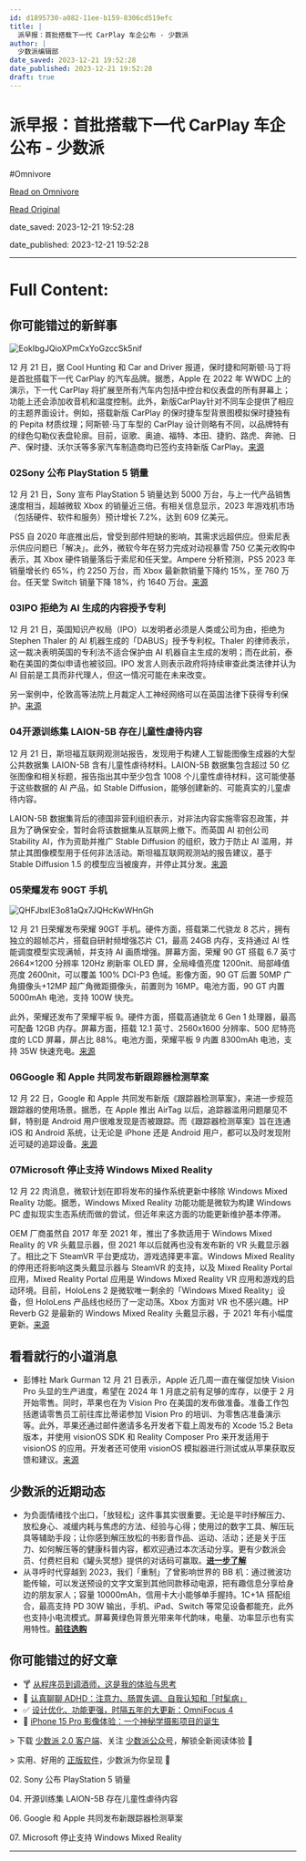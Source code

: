 ```yaml
---
id: d1895730-a082-11ee-b159-8306cd519efc
title: |
  派早报：首批搭载下一代 CarPlay 车企公布 - 少数派
author: |
  少数派编辑部
date_saved: 2023-12-21 19:52:28
date_published: 2023-12-21 19:52:28
draft: true
---
```


# 派早报：首批搭载下一代 CarPlay 车企公布 - 少数派
#Omnivore

[Read on Omnivore](https://omnivore.app/me/car-play-18c8fc9e1c7)

[Read Original](https://sspai.com/post/85260)

date_saved: 2023-12-21 19:52:28

date_published: 2023-12-21 19:52:28

--- 

# Full Content: 

## 你可能错过的新鲜事

![EokIbgJQioXPmCxYoGzccSk5nif](https://proxy-prod.omnivore-image-cache.app/0x0,sOFo4ln-Yd3ZdhmzZMjaMVyeoRhYVxMAVuWCIlBwhxQk/https://cdn.sspai.com/editor/u_/cm2dq35b34tc0slek7og?imageView2/2/w/1120/q/90/interlace/1/ignore-error/1)

12 月 21 日，据 Cool Hunting 和 Car and Driver 报道，保时捷和阿斯顿·马丁将是首批搭载下一代 CarPlay 的汽车品牌。据悉，Apple 在 2022 年 WWDC 上的演示，下一代 CarPlay 将扩展至所有汽车内包括中控台和仪表盘的所有屏幕上；功能上还会添加收音机和温度控制。此外，新版CarPlay针对不同车企提供了相应的主题界面设计。例如，搭载新版 CarPlay 的保时捷车型背景图模拟保时捷独有的 Pepita 材质纹理；阿斯顿·马丁车型的 CarPlay 设计则略有不同，以品牌特有的绿色勾勒仪表盘轮廓。目前，讴歌、奥迪、福特、本田、捷豹、路虎、奔驰、日产、保时捷、沃尔沃等多家汽车制造商均已签约支持新版 CarPlay。[来源](https://sspai.com/link?target=https%3A%2F%2F9to5mac.com%2F2023%2F12%2F20%2Ffirst-cars-with-next-generation-carplay-officially-announced%2F)

### 02Sony 公布 PlayStation 5 销量

12 月 21 日，Sony 宣布 PlayStation 5 销量达到 5000 万台，与上一代产品销售速度相当，超越微软 Xbox 的销量近三倍。有相关信息显示，2023 年游戏机市场（包括硬件、软件和服务）预计增长 7.2%，达到 609 亿美元。

PS5 自 2020 年底推出后，曾受到部件短缺的影响，其需求远超供应。但索尼表示供应问题已「解决」。此外，微软今年在努力完成对动视暴雪 750 亿美元收购中表示，其 Xbox 硬件销量落后于索尼和任天堂。Ampere 分析预测，PS5 2023 年销量增长约 65%，约 2250 万台，而 Xbox 最新款销量下降约 15%，至 760 万台。任天堂 Switch 销量下降 18%，约 1640 万台。[来源](https://sspai.com/link?target=https%3A%2F%2Fwww.ft.com%2Fcontent%2F3b89e9f7-e3cf-4e60-bfa4-987af24efa75)

### 03IPO 拒绝为 AI 生成的内容授予专利

12 月 21 日，英国知识产权局（IPO）以发明者必须是人类或公司为由，拒绝为 Stephen Thaler 的 AI 机器生成的「DABUS」授予专利权。Thaler 的律师表示，这一裁决表明英国的专利法不适合保护由 AI 机器自主生成的发明；而在此前，泰勒在美国的类似申请也被驳回。IPO 发言人则表示政府将持续审查此类法律并认为 AI 目前是工具而非代理人，但这一情况可能在未来改变。

另一案例中，伦敦高等法院上月裁定人工神经网络可以在英国法律下获得专利保护。[来源](https://sspai.com/link?target=https%3A%2F%2Fwww.reuters.com%2Ftechnology%2Fai-cannot-be-patent-inventor-uk-supreme-court-rules-landmark-case-2023-12-20%2F)

### 04开源训练集 LAION-5B 存在儿童性虐待内容

12 月 21 日，斯坦福互联网观测站报告，发现用于构建人工智能图像生成器的大型公共数据集 LAION-5B 含有儿童性虐待材料。LAION-5B 数据集包含超过 50 亿张图像和相关标题，报告指出其中至少包含 1008 个儿童性虐待材料，这可能使基于这些数据的 AI 产品，如 Stable Diffusion，能够创建新的、可能真实的儿童虐待内容。

LAION-5B 数据集背后的德国非营利组织表示，对非法内容实施零容忍政策，并且为了确保安全，暂时会将该数据集从互联网上撤下。而英国 AI 初创公司 Stability AI，作为资助并推广 Stable Diffusion 的组织，致力于防止 AI 滥用，并禁止其图像模型用于任何非法活动。斯坦福互联网观测站的报告建议，基于 Stable Diffusion 1.5 的模型应当被废弃，并停止其分发。[来源](https://sspai.com/link?target=https%3A%2F%2Fwww.bloomberg.com%2Fnews%2Farticles%2F2023-12-20%2Flarge-ai-dataset-has-over-1-000-child-abuse-images-researchers-find)

### 05荣耀发布 90GT 手机

![QHFJbxIE3o81aQx7JQHcKwWHnGh](https://proxy-prod.omnivore-image-cache.app/0x0,sn1G96n_2-xjOGfzqw7G57kS3n3LOWixzUDrDnfLtniE/https://cdn.sspai.com/editor/u_/cm2dq3db34tc0uk4o9ag?imageView2/2/w/1120/q/90/interlace/1/ignore-error/1)

12 月 21 日荣耀发布荣耀 90GT 手机。硬件方面，搭载第二代骁龙 8 芯片，拥有独立的超帧芯片，搭载自研射频增强芯片 C1，最高 24GB 内存，支持通过 AI 性能调度模型实现满帧，并支持 AI 画质增强。屏幕方面，荣耀 90 GT 搭载 6.7 英寸 2664×1200 分辨率 120Hz 刷新率 OLED 屏，全局峰值亮度 1200nit、局部峰值亮度 2600nit，可以覆盖 100% DCI-P3 色域。影像方面，90 GT 后置 50MP 广角摄像头+12MP 超广角微距摄像头，前置则为 16MP。电池方面，90 GT 内置 5000mAh 电池，支持 100W 快充。

此外，荣耀还发布了荣耀平板 9。硬件方面，搭载高通骁龙 6 Gen 1 处理器，最高可配备 12GB 内存。屏幕方面，搭载 12.1 英寸、2560x1600 分辨率、500 尼特亮度的 LCD 屏幕，屏占比 88%。电池方面，荣耀平板 9 内置 8300mAh 电池，支持 35W 快速充电。[来源](https://weibo.com/3206603957/NybdxvF7h#comment)

### 06Google 和 Apple 共同发布新跟踪器检测草案

12 月 22 日，Google 和 Apple 共同发布新版《跟踪器检测草案》，来进一步规范跟踪器的使用场景。据悉，在 Apple 推出 AirTag 以后，追踪器滥用问题屡见不鲜，特别是 Android 用户很难发现是否被跟踪。而《跟踪器检测草案》旨在连通 iOS 和 Android 系统，让无论是 iPhone 还是 Android 用户，都可以及时发现附近可疑的追踪设备。[来源](https://sspai.com/link?target=https%3A%2F%2Fdatatracker.ietf.org%2Fdoc%2Fdraft-detecting-unwanted-location-trackers%2F)

### 07Microsoft 停止支持 Windows Mixed Reality

12 月 22 肉消息，微软计划在即将发布的操作系统更新中移除 Windows Mixed Reality 功能。据悉，Windows Mixed Reality 功能功能是微软为构建 Windows PC 虚拟现实生态系统而做的尝试，但近年来这方面的功能更新维护基本停滞。

OEM 厂商虽然自 2017 年至 2021 年，推出了多款适用于 Windows Mixed Reality 的 VR 头戴显示器，但 2021 年以后就再也没有发布新的 VR 头戴显示器了。相比之下 SteamVR 平台更成功，游戏选择更丰富。Windows Mixed Reality 的停用还将影响这类头戴显示器与 SteamVR 的支持，以及 Mixed Reality Portal 应用，Mixed Reality Portal 应用是 Windows Mixed Reality VR 应用和游戏的启动环境。目前，HoloLens 2 是微软唯一剩余的「Windows Mixed Reality」设备，但 HoloLens 产品线也经历了一定动荡。Xbox 方面对 VR 也不感兴趣。HP Reverb G2 是最新的 Windows Mixed Reality 头戴显示器，于 2021 年有小幅度更新。[来源](https://sspai.com/link?target=https%3A%2F%2Fwww.windowscentral.com%2Fsoftware-apps%2Fwindows-11%2Fmicrosoft-is-killing-its-windows-vr-platform-announces-deprecation-of-windows-mixed-reality)

## 看看就行的小道消息

* 彭博社 Mark Gurman 12 月 21 日表示，Apple 近几周一直在催促加快 Vision Pro 头显的生产进度，希望在 2024 年 1 月底之前有足够的库存，以便于 2 月开始零售。同时，苹果也在为 Vision Pro 在美国的发布做准备。准备工作包括邀请零售员工前往库比蒂诺参加 Vision Pro 的培训、为零售店准备演示等。此外，苹果还通过邮件邀请多名开发者下载上周发布的 Xcode 15.2 Beta 版本，并使用 visionOS SDK 和 Reality Composer Pro 来开发适用于 visionOS 的应用。开发者还可使用 visionOS 模拟器进行测试或从苹果获取反馈和建议。[来源](https://sspai.com/link?target=https%3A%2F%2F9to5mac.com%2F2023%2F12%2F20%2Fapple-vision-pro-release-date%2F)

## 少数派的近期动态

* 为负面情绪找个出口，「放轻松」这件事其实很重要。无论是平时纾解压力、放松身心、减缓内耗与焦虑的方法、经验与心得；使用过的数字工具、解压玩具等辅助手段；让你感到解压放松的书影音作品、运动、活动；还是关于压力、如何解压等的健康科普内容，都欢迎通过本次活动分享。更有少数派会员、付费栏目和《罐头冥想》提供的对话码可赢取。[**进一步了解**](https://sspai.com/post/84979)
* 从寻呼时代穿越到 2023，我们「重制」了曾影响世界的 BB 机：通过微波功能传输，可以发送预设的文字文案到其他同款移动电源，把有趣信息分享给身边的朋友家人；容量 10000mAh，信用卡大小能够单手握持。1C+1A 搭配组合，最高支持 PD 30W 输出，手机、iPad、Switch 等常见设备都能充，此外也支持小电流模式。屏幕黄绿色背景光带来年代韵味，电量、功率显示也有实用特性。[**前往选购**](https://sspai.com/post/85047)

## 你可能错过的好文章

* 🍸 [从程序员到调酒师，这是我的体验与思考](https://sspai.com/post/84505)
* 🧠 [认真聊聊 ADHD：注意力、肠胃失调、自我认知和「时髦病」](https://sspai.com/post/85217)
* ✅ [设计优化、功能更强，时隔五年的大更新：OmniFocus 4](https://sspai.com/post/68428)
* 📱 [iPhone 15 Pro 影像体验：一个神秘学摄影项目的诞生](https://sspai.com/prime/story/mystical-photography-with-iphone-15-pro)

\> 下载 [少数派 2.0 客户端](https://sspai.com/page/client)、关注 [少数派公众号](https://sspai.com/s/J71e)，解锁全新阅读体验 📰

\> 实用、好用的 [正版软件](https://sspai.com/mall)，少数派为你呈现 🚀

02\. Sony 公布 PlayStation 5 销量

04\. 开源训练集 LAION-5B 存在儿童性虐待内容

06\. Google 和 Apple 共同发布新跟踪器检测草案

07\. Microsoft 停止支持 Windows Mixed Reality

---

